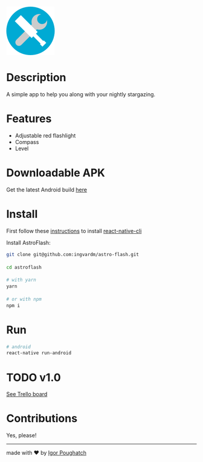 ![AstroFlash](./icon_rm.png "AstroFlash")

Description
===
A simple app to help you along with your nightly stargazing.

Features
===
* Adjustable red flashlight
* Compass
* Level

Downloadable APK
===
Get the latest Android build [here](https://drive.google.com/file/d/1uwMRRr0io2LEbhcbNYMsOGfX-559xiiK/view?usp=sharing)

Install
===
First follow these [instructions](https://facebook.github.io/react-native/docs/getting-started.html#installing-dependencies) to install [react-native-cli](https://facebook.github.io/react-native/docs/getting-started.html#installing-dependencies)

Install AstroFlash:
```bash
git clone git@github.com:ingvardm/astro-flash.git

cd astroflash

# with yarn
yarn

# or with npm
npm i
```

Run
===
```bash
# android
react-native run-android
```

TODO v1.0
===
[See Trello board](https://trello.com/b/tnCgIkXb/astroflash)

Contributions
===
Yes, please!

---


made with ❤️ by [Igor Poughatch](https://github.com/ingvardm)

